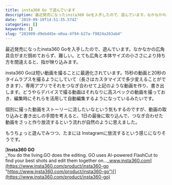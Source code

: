 ```yaml
---
title: insta360 Go で遊んでいます
description: 最近発売になったinsta360 Goを入手したので、遊んでいます。なかなかの広角具合がまだ掴めておらず、難しい。とても広角と本体サイズの小ささにより持ち方を間違えると、指が映り込みます。
date: '2019-09-19T14:51:35.574Z'
categories: []
keywords: []
slug: "201909-d9ebd45e-e0aa-4f94-b27a-f9824a263ab4"
---
```

最近発売になったinsta360 Goを入手したので、遊んでいます。なかなかの広角具合がまだ掴めておらず、難しい。とても広角と本体サイズの小ささにより持ち方を間違えると、指が映り込みます。

insta360 Goは短い動画を撮ることに最適化されています。15秒の動画と20秒のタイムラプスを撮るようにしていて（長さはカスタマイズで多少変えることができます）、専用アプリでそれをつなぎ合わせて上記のような動画を作り、書き出します。どうやらデバイスで撮る動画はそれなりに高スペックの動画を撮っておき、編集時にそれらを活用して自動編集するようになっているみたいです。

個別に撮った動画をストーリーに流したいなという気もするのですが、動画の取り込みと書き出しの手間を考えると、1日の最後に取り込んで、つなぎ合わせた動画をさっと作り放流するという流れが自然のように思えました。

もうちょっと遊んでみつつ、たまには Instagramに放流するという感じになりそうです。

[**Insta360 GO**  
_You do the living.GO does the editing. GO uses AI-powered FlashCut to find your best shots and edit them together on…_www.insta360.com](https://www.insta360.com/product/insta360-go "https://www.insta360.com/product/insta360-go")[](https://www.insta360.com/product/insta360-go)